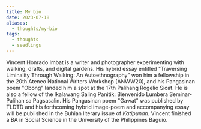 ```yaml
---
title: My bio
date: 2023-07-18
aliases:
  - thoughts/my-bio
tags:
  - thoughts
  - seedlings
---
```

Vincent Honrado Imbat is a writer and photographer experimenting with walking, drafts, and digital gardens. His hybrid essay entitled "Traversing Liminality Through Walking: An Autoethnography" won him a fellowship in the 20th Ateneo National Writers Workshop (ANWW20), and his Pangasinan poem "Obong" landed him a spot at the 17th Palihang Rogelio Sicat. He is also a fellow of the Ikalawang Saling Panitik: Bienvenido Lumbera Seminar-Palihan sa Pagsasalin. His Pangasinan poem "Gawat" was published by TLDTD and his forthcoming hybrid image-poem and accompanying essay will be published in the Buhian literary issue of *Katipunan*. Vincent finished a BA in Social Science in the University of the Philippines Baguio.